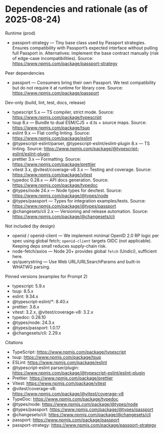 # Dependencies and rationale (as of 2025-08-24)

Runtime (prod)
- passport-strategy — Tiny base class used by Passport strategies. Ensures compatibility with Passport’s expected interface without pulling full Passport in. Alternatives: implement the base contract manually (risk of edge-case incompatibilities). Source: https://www.npmjs.com/package/passport-strategy

Peer dependencies
- passport — Consumers bring their own Passport. We test compatibility but do not require it at runtime for library core. Source: https://www.npmjs.com/package/passport

Dev-only (build, lint, test, docs, release)
- typescript 5.x — TS compiler, strict mode. Source: https://www.npmjs.com/package/typescript
- tsup 8.x — Bundle to dual ESM/CJS + d.ts + source maps. Source: https://www.npmjs.com/package/tsup
- eslint 9.x — Flat config linting. Source: https://www.npmjs.com/package/eslint
- @typescript-eslint/parser, @typescript-eslint/eslint-plugin 8.x — TS linting. Source: https://www.npmjs.com/package/@typescript-eslint/eslint-plugin
- prettier 3.x — Formatting. Source: https://www.npmjs.com/package/prettier
- vitest 3.x, @vitest/coverage-v8 3.x — Testing and coverage. Source: https://www.npmjs.com/package/vitest
- typedoc 0.28.x — API docs generation. Source: https://www.npmjs.com/package/typedoc
- @types/node 24.x — Node types for dev/test. Source: https://www.npmjs.com/package/@types/node
- @types/passport — Types for integration examples/tests. Source: https://www.npmjs.com/package/@types/passport
- @changesets/cli 2.x — Versioning and release automation. Source: https://www.npmjs.com/package/@changesets/cli

Not included (by design)
- openid / openid-client — We implement minimal OpenID 2.0 RP logic per spec using global fetch; `openid-client` targets OIDC (not applicable). Keeping deps small reduces supply-chain risk.
- node-fetch/axios — Node 20+ provides global `fetch` (Undici), sufficient here.
- qs/querystring — Use Web URL/URLSearchParams and built-in WHATWG parsing.

Pinned versions (examples for Prompt 2)
- typescript: 5.9.x
- tsup: 8.5.x
- eslint: 9.34.x
- @typescript-eslint/*: 8.40.x
- prettier: 3.6.x
- vitest: 3.2.x, @vitest/coverage-v8: 3.2.x
- typedoc: 0.28.10
- @types/node: 24.3.x
- @types/passport: 1.0.17
- @changesets/cli: 2.29.x

Citations
- TypeScript: https://www.npmjs.com/package/typescript
- tsup: https://www.npmjs.com/package/tsup
- ESLint: https://www.npmjs.com/package/eslint
- @typescript-eslint parser/plugin: https://www.npmjs.com/package/@typescript-eslint/eslint-plugin
- Prettier: https://www.npmjs.com/package/prettier
- Vitest: https://www.npmjs.com/package/vitest
- @vitest/coverage-v8: https://www.npmjs.com/package/@vitest/coverage-v8
- TypeDoc: https://www.npmjs.com/package/typedoc
- @types/node: https://www.npmjs.com/package/@types/node
- @types/passport: https://www.npmjs.com/package/@types/passport
- @changesets/cli: https://www.npmjs.com/package/@changesets/cli
- passport: https://www.npmjs.com/package/passport
- passport-strategy: https://www.npmjs.com/package/passport-strategy
